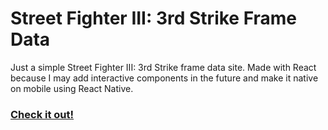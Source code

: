 #
# Street Fighter III: 3rd Strike Frame Data
Just a simple Street Fighter III: 3rd Strike frame data site. Made with React because I may add interactive components in the future and make it native on mobile using React Native.

### [Check it out! ](https://3rd-strike-frame-data.netlify.com/)